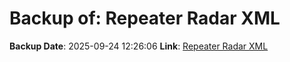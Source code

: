 # Backup of: Repeater Radar XML

**Backup Date**: 2025-09-24 12:26:06
**Link**: [Repeater Radar XML](https://przemienniki.net/export/radar.xml)
